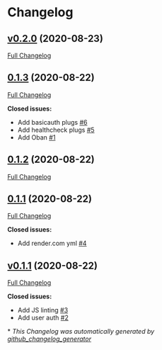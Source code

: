 # Changelog

## [v0.2.0](https://github.com/devato/slate/tree/v0.2.0) (2020-08-23)

[Full Changelog](https://github.com/devato/slate/compare/0.1.3...v0.2.0)

## [0.1.3](https://github.com/devato/slate/tree/0.1.3) (2020-08-22)

[Full Changelog](https://github.com/devato/slate/compare/0.1.2...0.1.3)

**Closed issues:**

- Add basicauth plugs [\#6](https://github.com/devato/slate/issues/6)
- Add healthcheck plugs [\#5](https://github.com/devato/slate/issues/5)
- Add Oban [\#1](https://github.com/devato/slate/issues/1)

## [0.1.2](https://github.com/devato/slate/tree/0.1.2) (2020-08-22)

[Full Changelog](https://github.com/devato/slate/compare/0.1.1...0.1.2)

## [0.1.1](https://github.com/devato/slate/tree/0.1.1) (2020-08-22)

[Full Changelog](https://github.com/devato/slate/compare/v0.1.1...0.1.1)

**Closed issues:**

- Add render.com yml [\#4](https://github.com/devato/slate/issues/4)

## [v0.1.1](https://github.com/devato/slate/tree/v0.1.1) (2020-08-22)

[Full Changelog](https://github.com/devato/slate/compare/ba194d110b173567a86cba472949c47d4ba0248d...v0.1.1)

**Closed issues:**

- Add JS linting [\#3](https://github.com/devato/slate/issues/3)
- Add user auth [\#2](https://github.com/devato/slate/issues/2)



\* *This Changelog was automatically generated by [github_changelog_generator](https://github.com/github-changelog-generator/github-changelog-generator)*
